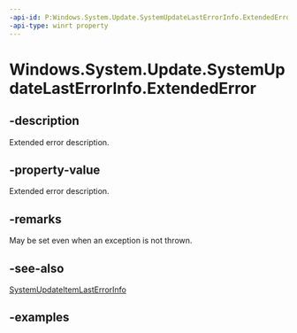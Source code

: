 ```yaml
---
-api-id: P:Windows.System.Update.SystemUpdateLastErrorInfo.ExtendedError
-api-type: winrt property
---
```


<!-- Property syntax.
public HResult ExtendedError { get; }
-->

# Windows.System.Update.SystemUpdateLastErrorInfo.ExtendedError

## -description
Extended error description.

## -property-value
Extended error description.

## -remarks
May be set even when an exception is not thrown.

## -see-also
[SystemUpdateItemLastErrorInfo](systemupdatelasterrorinfo.md)

## -examples

